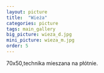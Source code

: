 ```yaml
---
layout: picture
title:  "Wieża"
categories: picture
tags: main_gallery
big_picture: wieza_d.jpg
mini_picture: wieza_m.jpg
order: 5
---
```

70x50,technika mieszana na płótnie.

